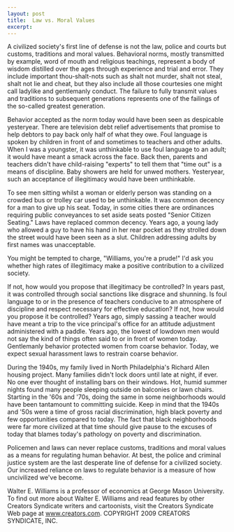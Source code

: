 ```yaml
---
layout: post
title:  Law vs. Moral Values
excerpt:
---
```


A civilized society's first line of defense is not the law, police and courts but customs, traditions and moral values. Behavioral norms, mostly transmitted by example, word of mouth and religious teachings, represent a body of wisdom distilled over the ages through experience and trial and error. They include important thou-shalt-nots such as shalt not murder, shalt not steal, shalt not lie and cheat, but they also include all those courtesies one might call ladylike and gentlemanly conduct. The failure to fully transmit values and traditions to subsequent generations represents one of the failings of the so-called greatest generation.

Behavior accepted as the norm today would have been seen as despicable yesteryear. There are television debt relief advertisements that promise to help debtors to pay back only half of what they owe. Foul language is spoken by children in front of and sometimes to teachers and other adults. When I was a youngster, it was unthinkable to use foul language to an adult; it would have meant a smack across the face. Back then, parents and teachers didn't have child-raising "experts" to tell them that "time out" is a means of discipline. Baby showers are held for unwed mothers. Yesteryear, such an acceptance of illegitimacy would have been unthinkable.

To see men sitting whilst a woman or elderly person was standing on a crowded bus or trolley car used to be unthinkable. It was common decency for a man to give up his seat. Today, in some cities there are ordinances requiring public conveyances to set aside seats posted "Senior Citizen Seating." Laws have replaced common decency. Years ago, a young lady who allowed a guy to have his hand in her rear pocket as they strolled down the street would have been seen as a slut. Children addressing adults by first names was unacceptable.

You might be tempted to charge, "Williams, you're a prude!" I'd ask you whether high rates of illegitimacy make a positive contribution to a civilized society.

 If not, how would you propose that illegitimacy be controlled? In years past, it was controlled through social sanctions like disgrace and shunning. Is foul language to or in the presence of teachers conducive to an atmosphere of discipline and respect necessary for effective education? If not, how would you propose it be controlled? Years ago, simply sassing a teacher would have meant a trip to the vice principal's office for an attitude adjustment administered with a paddle. Years ago, the lowest of lowdown men would not say the kind of things often said to or in front of women today. Gentlemanly behavior protected women from coarse behavior. Today, we expect sexual harassment laws to restrain coarse behavior.

During the 1940s, my family lived in North Philadelphia's Richard Allen housing project. Many families didn't lock doors until late at night, if ever. No one ever thought of installing bars on their windows. Hot, humid summer nights found many people sleeping outside on balconies or lawn chairs. Starting in the '60s and '70s, doing the same in some neighborhoods would have been tantamount to committing suicide. Keep in mind that the 1940s and '50s were a time of gross racial discrimination, high black poverty and few opportunities compared to today. The fact that black neighborhoods were far more civilized at that time should give pause to the excuses of today that blames today's pathology on poverty and discrimination.

Policemen and laws can never replace customs, traditions and moral values as a means for regulating human behavior. At best, the police and criminal justice system are the last desperate line of defense for a civilized society. Our increased reliance on laws to regulate behavior is a measure of how uncivilized we've become.

Walter E. Williams is a professor of economics at George Mason University. To find out more about Walter E. Williams and read features by other Creators Syndicate writers and cartoonists, visit the Creators Syndicate Web page at www.creators.com. COPYRIGHT 2009 CREATORS SYNDICATE, INC.
